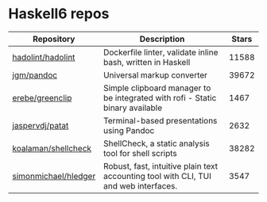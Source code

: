 # Haskell6 repos

| Repository                                                      | Description                                                                          | Stars |
| --------------------------------------------------------------- | ------------------------------------------------------------------------------------ | ----- |
| [hadolint/hadolint](https://github.com/hadolint/hadolint)       | Dockerfile linter, validate inline bash, written in Haskell                          | 11588 |
| [jgm/pandoc](https://github.com/jgm/pandoc)                     | Universal markup converter                                                           | 39672 |
| [erebe/greenclip](https://github.com/erebe/greenclip)           | Simple clipboard manager to be integrated with rofi - Static binary available        | 1467  |
| [jaspervdj/patat](https://github.com/jaspervdj/patat)           | Terminal-based presentations using Pandoc                                            | 2632  |
| [koalaman/shellcheck](https://github.com/koalaman/shellcheck)   | ShellCheck, a static analysis tool for shell scripts                                 | 38282 |
| [simonmichael/hledger](https://github.com/simonmichael/hledger) | Robust, fast, intuitive plain text accounting tool with CLI, TUI and web interfaces. | 3547  |
